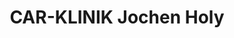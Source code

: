 ---
title: "CAR-KLINIK Jochen Holy"
url: /theresienfeld/car-klinik-jochen-holy/
shop: Autowerkstatt
---